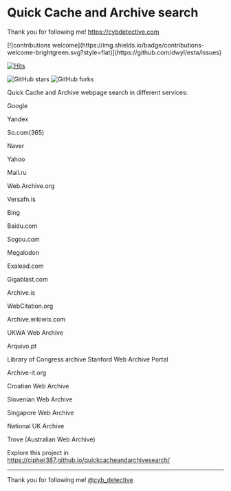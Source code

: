 
<h1>Quick Cache and Archive search</h1>



Thank you for following me! https://cybdetective.com

<div>
[![contributions welcome](https://img.shields.io/badge/contributions-welcome-brightgreen.svg?style=flat)](https://github.com/dwyl/esta/issues)
    <p align="center">
    
[![Hits](https://hits.seeyoufarm.com/api/count/incr/badge.svg?url=https%3A%2F%2Fgithub.com%2Fcipher387%2Fquickcacheandarchivesearch&count_bg=%2379C83D&title_bg=%23555555&icon=&icon_color=%23E7E7E7&title=hits&edge_flat=false)](https://hits.seeyoufarm.com)


  <img alt="GitHub stars" src="https://img.shields.io/github/stars/cipher387/quickcacheandarchivesearch">
  <img alt="GitHub forks" src="https://img.shields.io/github/forks/cipher387/quickcacheandarchivesearch">
 
</div>

Quick Cache and Archive webpage search in different services:


Google

Yandex

So.com(365)

Naver

Yahoo

Mail.ru

Web.Archive.org

Versafn.is

Bing

Baidu.com

Sogou.com

Megalodon

Exalead.com

Gigablast.com

Archive.is

WebCitation.org

Archive.wikiwix.com

UKWA Web Archive

Arquivo.pt

Library of Congress archive Stanford Web Archive Portal

Archive-it.org

Croatian Web Archive

Slovenian Web Archive

Singapore Web Archive

National UK Archive

Trove (Australian Web Archive)



Explore this project in https://cipher387.github.io/quickcacheandarchivesearch/

<hr>


Thank you for following me! [@cyb_detective](https://linktr.ee/cyb_detective)

